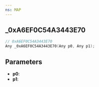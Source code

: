```yaml
---
ns: MAP
---
```

## _0xA6EF0C54A3443E70

```c
// 0xA6EF0C54A3443E70
Any _0xA6EF0C54A3443E70(Any p0, Any p1);
```

## Parameters
* **p0**:
* **p1**:
